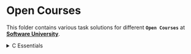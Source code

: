 # Open Courses

This folder contains various task solutions for different **`Open Courses`** at **[Software University](https://softuni.bg/)**.

<details>
  <summary>C Essentials</summary>
  <br/>
  The <strong>C Essentials</strong> course introduces us with the basics of programming using one of the most popular languages. It helps us develop algorithmic thinking by learning the basics in C language. That includes acquiring of basic coding skills, working with data types, do simple logical checks <b>if</b>, <b>else</b>, work with the console, and build basic console applications.

  ---

  **Acquired Skills**
  * Working with the console (input and output)
  * Working with more complex logical checks
  * Perform simple calculations
  * Working with loops **`for`**, **`while`**, **`do-while`**
  * Working with logical checks **`if`**, **`if-else`**
  * Working with more complex loops (nested loops)

  ---

  **Tasks written in** :
  - [x] **C** &nbsp;&nbsp;&nbsp;&nbsp;&nbsp;&nbsp;&nbsp;&nbsp;&nbsp;&nbsp;&nbsp;&nbsp;&nbsp;&nbsp;&nbsp;&nbsp;&nbsp;&nbsp;&nbsp;&nbsp;&nbsp;&nbsp;&nbsp;&nbsp;&nbsp;&nbsp;&nbsp; **Certificate - [C Essentials](https://softuni.bg/certificates/details/70755/fe31bc16)**

</details>
